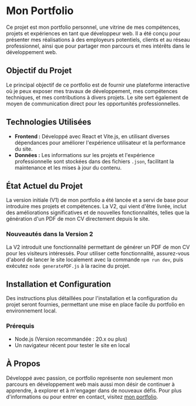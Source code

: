 # Mon Portfolio

Ce projet est mon portfolio personnel, une vitrine de mes compétences, projets et expériences en tant que développeur web. Il a été conçu pour présenter mes réalisations à des employeurs potentiels, clients et au réseau professionnel, ainsi que pour partager mon parcours et mes intérêts dans le développement web.

## Objectif du Projet

Le principal objectif de ce portfolio est de fournir une plateforme interactive où je peux exposer mes travaux de développement, mes compétences techniques, et mes contributions à divers projets. Le site sert également de moyen de communication direct pour les opportunités professionnelles.

## Technologies Utilisées

- **Frontend :** Développé avec React et Vite.js, en utilisant diverses dépendances pour améliorer l'expérience utilisateur et la performance du site.
- **Données :** Les informations sur les projets et l'expérience professionnelle sont stockées dans des fichiers `.json`, facilitant la maintenance et les mises à jour du contenu.

## État Actuel du Projet

La version initiale (V1) de mon portfolio a été lancée et a servi de base pour introduire mes projets et compétences. La V2, qui vient d'être livrée, inclut des améliorations significatives et de nouvelles fonctionnalités, telles que la génération d'un PDF de mon CV directement depuis le site.

### Nouveautés dans la Version 2

La V2 introduit une fonctionnalité permettant de générer un PDF de mon CV pour les visiteurs intéressés. Pour utiliser cette fonctionnalité, assurez-vous d'abord de lancer le site localement avec la commande `npm run dev`, puis exécutez `node generatePDF.js` à la racine du projet.

## Installation et Configuration

Des instructions plus détaillées pour l'installation et la configuration du projet seront fournies, permettant une mise en place facile du portfolio en environnement local.

### Prérequis

- Node.js (Version recommandée : 20.x ou plus)
- Un navigateur récent pour tester le site en local

## À Propos

Développé avec passion, ce portfolio représente non seulement mon parcours en développement web mais aussi mon désir de continuer à apprendre, à explorer et à m'engager dans de nouveaux défis. Pour plus d'informations ou pour entrer en contact, visitez [mon portfolio](https://portfolio.fabwebprojects.fr/).
